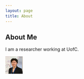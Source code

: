 ```yaml
---
layout: page
title: About
---
```


## About Me

I am a researcher working at UofC.

![image tooltip here](/assets/Profile_May2023-TINY.png)
